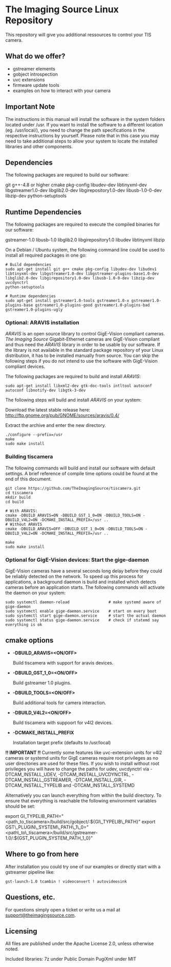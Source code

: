 # The Imaging Source Linux Repository

This repository will give you additional ressources to control your TIS camera.

## What do we offer?

* gstreamer elements
* gobject introspection
* uvc extensions
* firmware update tools
* examples on how to interact with your camera


## Important Note

The instructions in this manual will install the software in the system folders located under /usr. If you want to install the software to a different location (eg. /usr/local/), you need to change the path specifications in the respective instructions by yourself. Please note that in this case you may need to take additional steps to allow your system to locate the installed libraries and other components.

## Dependencies

The following packages are required to build our software:

git
g++-4.8 or higher
cmake
pkg-config
libudev-dev
libtinyxml-dev
libgstreamer1.0-dev
libglib2.0-dev
libgirepository1.0-dev
libusb-1.0-0-dev
libzip-dev
python-setuptools

## Runtime Dependencies

The following packages are required to execute the compiled binaries for our software:

gstreamer-1.0
libusb-1.0
libglib2.0
libgirepository1.0
libudev
libtinyxml
libzip


On a Debian / Ubuntu system, the following command line could be used to install all required packages in one go:

```
# Build dependencies
sudo apt-get install git g++ cmake pkg-config libudev-dev libudev1 libtinyxml-dev libgstreamer1.0-dev libgstreamer-plugins-base1.0-dev libglib2.0-dev libgirepository1.0-dev libusb-1.0-0-dev libzip-dev uvcdynctrl
python-setuptools

# Runtime dependencies
sudo apt-get install gstreamer1.0-tools gstreamer1.0-x gstreamer1.0-plugins-base gstreamer1.0-plugins-good gstreamer1.0-plugins-bad gstreamer1.0-plugins-ugly
```

### Optional: ARAVIS installation

*ARAVIS* is an open source library to control GigE-Vision compliant cameras. *The Imaging Source* Gigabit-Ethernet cameras are GigE-Vision compliant and thus need the *ARAVIS* library in order to be usable by our software. If the library is not available in the standard package repository of your Linux distribution, it has to be installed manually from source. You can skip the following steps if you do not intend to use the software with GigE-Vision compliant devices.


The following packages are required to build and install *ARAVIS*:

```
sudo apt-get install libxml2-dev gtk-doc-tools intltool autoconf autoconf libnotify-dev libgtk-3-dev
```


The following steps will build and install *ARAVIS* on your system:

Download the latest stable release here:
http://ftp.gnome.org/pub/GNOME/sources/aravis/0.4/

Extract the archive and enter the new directory.
```
./configure --prefix=/usr
make
sudo make install
```

### Building tiscamera

The following commands will build and install our software with default settings. A brief reference of compile time options could be found at the end of this document.

```
git clone https://github.com/TheImagingSource/tiscamera.git
cd tiscamera
mkdir build
cd build

# With ARAVIS:
cmake -DBUILD_ARAVIS=ON -DBUILD_GST_1_0=ON -DBUILD_TOOLS=ON -DBUILD_V4L2=ON -DCMAKE_INSTALL_PREFIX=/usr ..
# Without ARAVIS
cmake -DBUILD_ARAVIS=OFF -DBUILD_GST_1_0=ON -DBUILD_TOOLS=ON -DBUILD_V4L2=ON -DCMAKE_INSTALL_PREFIX=/usr ..

make
sudo make install
```

### Optional for GigE-Vision devices: Start the gige-daemon

GigE-Vision cameras have a several seconds long delay before they could be reliably detected on the network. To speed up this process for applications, a background daemon is build and installed which detects cameras before an application starts. The following commands will activate the daemon on your system:

```
sudo systemctl daemon-reload                 # make systemd aware of gige-daemon
sudo systemctl enable gige-daemon.service    # start on every boot
sudo systemctl start gige-daemon.service     # start the actual daemon
sudo systemctl status gige-daemon.service    # check if statemd say everything is ok
```


## cmake options

- **-DBUILD_ARAVIS=<ON/OFF>**

  Build tiscamera with support for aravis devices.

- **-DBUILD_GST_1_0=<ON/OFF>**

  Build gstreamer 1.0 plugins.

- **-DBUILD_TOOLS=<ON/OFF>**

  Build additional tools for camera interaction.

- **-DBUILD_V4L2=<ON/OFF>**

  Build tiscamera with suppoort for v4l2 devices.

- **-DCMAKE_INSTALL_PREFIX**

  Installation target prefix (defaults to /usr/local)


**!! IMPORTANT !!**
Currently some features like uvc-extension units for v4l2 cameras or systemd units for GigE cameras require root privileges as no user directories are used for these files. If you wish to install without root privileges you will have to change the paths for udev, uvcdynctrl via -DTCAM\_INSTALL\_UDEV, -DTCAM\_INSTALL\_UVCDYNCTRL, -DTCAM\_INSTALL\_GSTREAMER, -DTCAM\_INSTALL_GIR, -DTCAM_INSTALL_TYPELIB and -DTCAM\_INSTALL\_SYSTEMD

Alternatively you can launch everything from within the build directory.
To ensure that everything is reachable the following environment variables should be set:

export GI\_TYPELIB\_PATH="<path\_to\_tiscamera>/build/src/gobject/:${GI\_TYPELIB\_PATH}"
export GST\_PLUGIN\_SYSTEM\_PATH\_1\_0="<path\_to\_tiscamera>/build/src/gstreamer-1.0/:${GST\_PLUGIN\_SYSTEM\_PATH\_1\_0}"

## Where to go from here

After installation you could try one of our examples or directly start with a gstreamer pipeline like:

`gst-launch-1.0 tcambin ! videoconvert ! autovideosink`

## Questions, etc.

For questions simply open a ticket or write us a mail at support@theimagingsource.com.

## Licensing

All files are published under the Apache License 2.0, unless otherwise noted.

Included libraries:
7z under Public Domain
PugiXml under MIT
